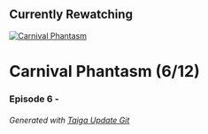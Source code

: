 ﻿
## Currently Rewatching

[![Carnival Phantasm](https://s4.anilist.co/file/anilistcdn/media/anime/cover/medium/bx10012-MNLVctKXaIAf.jpg)](https://anilist.co/anime/10012)

# Carnival Phantasm (6/12)

### Episode 6 - 

###### *Generated with [Taiga Update Git](https://github.com/nike4613/taiga-update-git)*